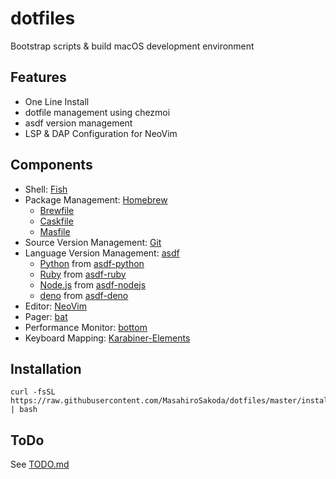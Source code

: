 # dotfiles
Bootstrap scripts & build macOS development environment

## Features
* One Line Install
* dotfile management using chezmoi
* asdf version management
* LSP & DAP Configuration for NeoVim

## Components
* Shell: [Fish](https://github.com/fish-shell/fish-shell)
* Package Management: [Homebrew](https://brew.sh)
  * [Brewfile](https://github.com/MasahiroSakoda/dotfiles/tree/main/dot_config/homebrew/Brewfile.tmpl)
  * [Caskfile](https://github.com/MasahiroSakoda/dotfiles/tree/main/dot_config/homebrew/Caskfile.tmpl)
  * [Masfile](https://github.com/MasahiroSakoda/dotfiles/tree/main/dot_config/homebrew/Masfile)
* Source Version Management: [Git](https://github.com/git/git)
* Language Version Management: [asdf](https://github.com/asdf-vm/asdf)
  * [Python](https://www.python.org/) from [asdf-python](https://github.com/asdf-community/asdf-python)
  * [Ruby](https://www.ruby-lang.org/) from [asdf-ruby](https://github.com/asdf-vm/asdf-ruby)
  * [Node.js](https://nodejs.org/) from [asdf-nodejs](https://github.com/asdf-vm/asdf-nodejs)
  * [deno](https://deno.com/) from [asdf-deno](https://github.com/asdf-community/asdf-deno)
* Editor: [NeoVim](https://github.com/neovim/neovim)
* Pager: [bat](https://github.com/sharkdp/bat)
* Performance Monitor: [bottom](https://github.com/ClementTsang/bottom)
* Keyboard Mapping: [Karabiner-Elements](https://karabiner-elements.pqrs.org/)

## Installation
```
curl -fsSL https://raw.githubusercontent.com/MasahiroSakoda/dotfiles/master/install.sh | bash
```

## ToDo
See [TODO.md](https://github.com/MasahiroSakoda/dotfiles/blob/main/TODO.md)
